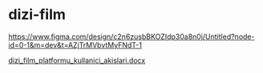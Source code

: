 # dizi-film
https://www.figma.com/design/c2n6zusbBKOZIdp30a8n0j/Untitled?node-id=0-1&m=dev&t=AZjTrMVbvtMyFNdT-1

[dizi_film_platformu_kullanici_akislari.docx](https://github.com/user-attachments/files/19416291/dizi_film_platformu_kullanici_akislari.docx)
